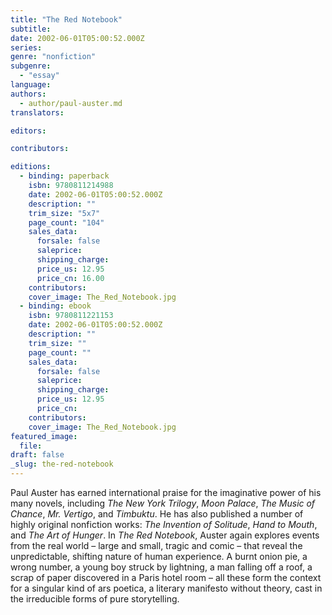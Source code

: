 ```yaml
---
title: "The Red Notebook"
subtitle:
date: 2002-06-01T05:00:52.000Z
series:
genre: "nonfiction"
subgenre:
  - "essay"
language:
authors:
  - author/paul-auster.md
translators:

editors:

contributors:

editions:
  - binding: paperback
    isbn: 9780811214988
    date: 2002-06-01T05:00:52.000Z
    description: ""
    trim_size: "5x7"
    page_count: "104"
    sales_data:
      forsale: false
      saleprice:
      shipping_charge:
      price_us: 12.95
      price_cn: 16.00
    contributors:
    cover_image: The_Red_Notebook.jpg
  - binding: ebook
    isbn: 9780811221153
    date: 2002-06-01T05:00:52.000Z
    description: ""
    trim_size: ""
    page_count: ""
    sales_data:
      forsale: false
      saleprice:
      shipping_charge:
      price_us: 12.95
      price_cn:
    contributors:
    cover_image: The_Red_Notebook.jpg
featured_image:
  file:
draft: false
_slug: the-red-notebook
---
```


Paul Auster has earned international praise for the imaginative power of his many novels, including _The New York Trilogy_, _Moon Palace_, _The Music of Chance_, _Mr. Vertigo_, and _Timbuktu_. He has also published a number of highly original nonfiction works: _The Invention of Solitude_, _Hand to Mouth_, and _The Art of Hunger_. In _The Red Notebook_, Auster again explores events from the real world – large and small, tragic and comic – that reveal the unpredictable, shifting nature of human experience. A burnt onion pie, a wrong number, a young boy struck by lightning, a man falling off a roof, a scrap of paper discovered in a Paris hotel room – all these form the context for a singular kind of ars poetica, a literary manifesto without theory, cast in the irreducible forms of pure storytelling.

